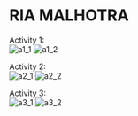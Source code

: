 # RIA MALHOTRA

Activity 1: <br />
![a1_1](https://github.com/EngRia/ECE444-F2023-Assignment1/assets/144556073/dc0fbcd9-8dc6-4494-aba4-b3c343754364)
![a1_2](https://github.com/EngRia/ECE444-F2023-Assignment1/assets/144556073/8e8f7492-62f4-424c-9aed-ba2b56a63850)

Activity 2: <br />
![a2_1](https://github.com/EngRia/ECE444-F2023-Assignment1/assets/144556073/fc1d180e-00e1-4e1e-a2cd-04c3bbffb112)
![a2_2](https://github.com/EngRia/ECE444-F2023-Assignment1/assets/144556073/90289cb4-65e1-483d-b667-38428ca880cf)

Activity 3: <br />
![a3_1](https://github.com/EngRia/ECE444-F2023-Assignment1/assets/144556073/f6b002ef-7e0f-42c2-9887-05cead2dc629)
![a3_2](https://github.com/EngRia/ECE444-F2023-Assignment1/assets/144556073/84b5acf9-b3a4-4203-9e8c-72db0de51c21)
